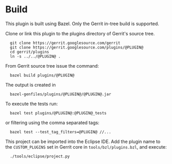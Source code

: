 Build
=====

This plugin is built using Bazel.
Only the Gerrit in-tree build is supported.

Clone or link this plugin to the plugins directory of Gerrit's source
tree.

```
  git clone https://gerrit.googlesource.com/gerrit
  git clone https://gerrit.googlesource.com/plugins/@PLUGIN@
  cd gerrit/plugins
  ln -s ../../@PLUGIN@ .
```

From Gerrit source tree issue the command:

```
  bazel build plugins/@PLUGIN@
```

The output is created in

```
  bazel-genfiles/plugins/@PLUGIN@/@PLUGIN@.jar
```

To execute the tests run:

```
  bazel test plugins/@PLUGIN@:@PLUGIN@_tests
```

or filtering using the comma separated tags:

````
  bazel test --test_tag_filters=@PLUGIN@ //...
````

This project can be imported into the Eclipse IDE.
Add the plugin name to the `CUSTOM_PLUGINS` set in
Gerrit core in `tools/bzl/plugins.bzl`, and execute:

```
  ./tools/eclipse/project.py
```
